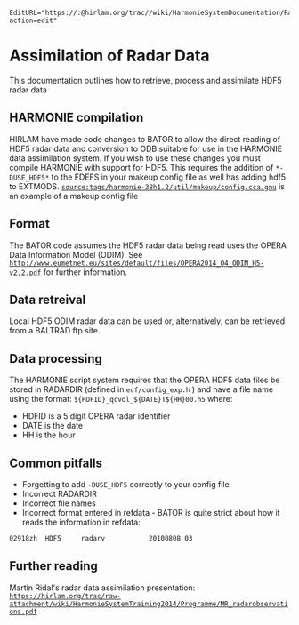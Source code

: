 ```@meta
EditURL="https://:@hirlam.org/trac//wiki/HarmonieSystemDocumentation/RadarData?action=edit"
```
# Assimilation of Radar Data
This documentation outlines how to retrieve, process and assimilate HDF5 radar data

## HARMONIE compilation
HIRLAM have made code changes to BATOR to allow the direct reading of HDF5 radar data and conversion to ODB suitable for use in the HARMONIE data assimilation system. If you wish to use these changes you must compile HARMONIE with support for HDF5. This requires the addition of `*-DUSE_HDF5*` to the FDEFS in your makeup config file as well has adding hdf5 to EXTMODS. [`source:tags/harmonie-38h1.2/util/makeup/config.cca.gnu`](tags/harmonie-38h1.2/util/makeup/config.cca.gnu) is an example of a makeup config file 

## Format
 The BATOR code assumes the HDF5 radar data being read uses the OPERA Data Information Model (ODIM). See [`http://www.eumetnet.eu/sites/default/files/OPERA2014_O4_ODIM_H5-v2.2.pdf`](http://www.eumetnet.eu/sites/default/files/OPERA2014_O4_ODIM_H5-v2.2.pdf) for further information.

## Data retreival
Local HDF5 ODIM radar data can be used or, alternatively, can be retrieved from a BALTRAD ftp site.

## Data processing
The HARMONIE script system requires that the OPERA HDF5 data files be stored in RADARDIR (defined in `ecf/config_exp.h` ) and have a file name using the format: `${HDFID}_qcvol_${DATE}T${HH}00.h5` where: 
 * HDFID is a 5 digit OPERA radar identifier
 * DATE is the date
 * HH is the hour

## Common pitfalls
 * Forgetting to add `-DUSE_HDF5` correctly to your config file
 * Incorrect RADARDIR
 * Incorrect file names
 * Incorrect format entered in refdata - BATOR is quite strict about how it reads the information in refdata:
```bash
02918zh  HDF5     radarv           20100808 03 
```

## Further reading
Martin Ridal's radar data assimilation presentation: [`https://hirlam.org/trac/raw-attachment/wiki/HarmonieSystemTraining2014/Programme/MR_radarobservations.pdf`](https://hirlam.org/trac/raw-attachment/wiki/HarmonieSystemTraining2014/Programme/MR_radarobservations.pdf)
